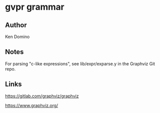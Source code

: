 # gvpr grammar

## Author

Ken Domino

## Notes

For parsing "c-like expressions", see lib/expr/exparse.y in the
Graphviz Git repo.

## Links

https://gitlab.com/graphviz/graphviz

https://www.graphviz.org/

